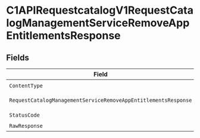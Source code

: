 # C1APIRequestcatalogV1RequestCatalogManagementServiceRemoveAppEntitlementsResponse


## Fields

| Field                                                                                                                                                       | Type                                                                                                                                                        | Required                                                                                                                                                    | Description                                                                                                                                                 |
| ----------------------------------------------------------------------------------------------------------------------------------------------------------- | ----------------------------------------------------------------------------------------------------------------------------------------------------------- | ----------------------------------------------------------------------------------------------------------------------------------------------------------- | ----------------------------------------------------------------------------------------------------------------------------------------------------------- |
| `ContentType`                                                                                                                                               | *string*                                                                                                                                                    | :heavy_check_mark:                                                                                                                                          | N/A                                                                                                                                                         |
| `RequestCatalogManagementServiceRemoveAppEntitlementsResponse`                                                                                              | [*shared.RequestCatalogManagementServiceRemoveAppEntitlementsResponse](../../models/shared/requestcatalogmanagementserviceremoveappentitlementsresponse.md) | :heavy_minus_sign:                                                                                                                                          | Successful response                                                                                                                                         |
| `StatusCode`                                                                                                                                                | *int*                                                                                                                                                       | :heavy_check_mark:                                                                                                                                          | N/A                                                                                                                                                         |
| `RawResponse`                                                                                                                                               | [*http.Response](https://pkg.go.dev/net/http#Response)                                                                                                      | :heavy_minus_sign:                                                                                                                                          | N/A                                                                                                                                                         |